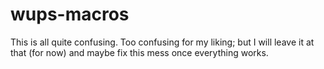 # wups-macros

This is all quite confusing. Too confusing for my liking; but I will leave it at that (for now) and maybe fix this mess once everything works.
